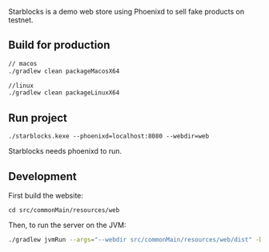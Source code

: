Starblocks is a demo web store using Phoenixd to sell fake products on testnet.

## Build for production

```sh
// macos
./gradlew clean packageMacosX64

//linux
./gradlew clean packageLinuxX64
```

## Run project

```shell
./starblocks.kexe --phoenixd=localhost:8080 --webdir=web
```

Starblocks needs phoenixd to run.

## Development

First build the website:
```shell
cd src/commonMain/resources/web
```

Then, to run the server on the JVM:
```sh
./gradlew jvmRun --args="--webdir src/commonMain/resources/web/dist" -DmainClass=fr.acinq.starblocks.MainKt --quiet
```
